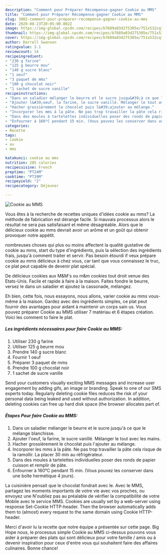 ```yaml
---
description: "Comment pour Préparer Récompense-gagner Cookie au MMS"
title: "Comment pour Préparer Récompense-gagner Cookie au MMS"
slug: 3002-comment-pour-preparer-recompense-gagner-cookie-au-mms
date: 2020-08-23T20:05:00.802Z
image: https://img-global.cpcdn.com/recipes/b7689a03d275305e/751x532cq70/cookie-au-mms-photo-principale-de-la-recette.jpg
thumbnail: https://img-global.cpcdn.com/recipes/b7689a03d275305e/751x532cq70/cookie-au-mms-photo-principale-de-la-recette.jpg
cover: https://img-global.cpcdn.com/recipes/b7689a03d275305e/751x532cq70/cookie-au-mms-photo-principale-de-la-recette.jpg
author: Darrell Swanson
ratingvalue: 3.1
reviewcount: 14
recipeingredient:
- "230 g farine"
- "125 g beurre mou"
- "140 g sucre blanc"
- "1 oeuf"
- "3 paquet de mms"
- "100 g chocolat noir"
- "1 sachet de sucre vanille"
recipeinstructions:
- "Dans un saladier mélanger le beurre et le sucre jusqu&#39;à ce que le mélange blanchisse."
- "Ajouter l&#39;oeuf, la farine, le sucre vanillé. Mélanger le tout avec les mains."
- "Hacher grossièrement le chocolat puis l&#39;ajouter au mélange."
- "Incorporer les mms à la pâte. Ne pas trop travailler la pâte cela risque de la ramollir. La placer 30 min au réfrigérateur."
- "Dans des moules à tartelettes individuelles poser des ronds de papier cuisson et remplir de pâte."
- "Enfourner à 160°C pendant 15 min. (Vous pouvez les conserver dans une boîte hermétique 4 jours)."
categories:
- Recette
tags:
- cookie
- au
- mms

katakunci: cookie au mms 
nutrition: 285 calories
recipecuisine: French
preptime: "PT24M"
cooktime: "PT39M"
recipeyield: "2"
recipecategory: Déjeuner

---
```



![Cookie au MMS](https://img-global.cpcdn.com/recipes/b7689a03d275305e/751x532cq70/cookie-au-mms-photo-principale-de-la-recette.jpg)

Vous êtes à la recherche de recettes uniques d'idées cookie au mms? La méthode de fabrication est dérange facile. Si mauvais processus alors le résultat ne sera pas satisfaisant et même désagréable. Alors que le délicieux cookie au mms devrait avoir un arôme et un goût qui obtenir provoquer notre appétit.

nombreuses choses qui plus ou moins affectent la qualité gustative de cookie au mms, start du type d'ingrédients, puis la sélection des ingrédients frais, jusqu'à comment traiter et servir. Pas besoin étourdi if veux prépare cookie au mms délicieux à chez vous, car tant que vous connaissez le truc, ce plat peut capable de devenir plat spécial.

De délicieux cookies aux M&amp;M&#39;s ou m&amp;m cookies tout droit venue des Etats-Unis. Facile et rapide à faire à la maison. Faites fondre le beurre, versez le dans un saladier et ajoutez la cassonade, mélangez.


Eh bien, cette fois, nous essayons, nous allons, varier cookie au mms vous-même à la maison. Gardez avec des ingrédients simples, ce plat peut fournir des avantages pour aidant à maintenir un corps sain us. Vous pouvez préparer Cookie au MMS utiliser 7 matériau et 6 étapes création. Voici les comment to faire le plat.

<!--inarticleads1-->

##### Les ingrédients nécessaires pour faire Cookie au MMS:

1. Utiliser 230 g farine
1. Utiliser 125 g beurre mou
1. Prendre 140 g sucre blanc
1. Fournir 1 oeuf
1. Préparer 3 paquet de mms
1. Prendre 100 g chocolat noir
1.  1 sachet de sucre vanille


Send your customers visually exciting MMS messages and increase user engagement by adding gifs, an image or branding. Speak to one of our SMS experts today. Regularly deleting cookie files reduces the risk of your personal data being leaked and used without authorization. In addition, deleting cookies can free up hard disk space (the browser allocates part of. 

<!--inarticleads2-->

##### Étapes Pour faire Cookie au MMS:

1. Dans un saladier mélanger le beurre et le sucre jusqu&#39;à ce que le mélange blanchisse.
1. Ajouter l&#39;oeuf, la farine, le sucre vanillé. Mélanger le tout avec les mains.
1. Hacher grossièrement le chocolat puis l&#39;ajouter au mélange.
1. Incorporer les mms à la pâte. Ne pas trop travailler la pâte cela risque de la ramollir. La placer 30 min au réfrigérateur.
1. Dans des moules à tartelettes individuelles poser des ronds de papier cuisson et remplir de pâte.
1. Enfourner à 160°C pendant 15 min. (Vous pouvez les conserver dans une boîte hermétique 4 jours).


La cuisinière pensait que le chocolat fondrait avec le. Avec le MMS, partagez les moments importants de votre vie avec vos proches, ou envoyez une N&#39;oubliez pas au préalable de vérifier la compatibilité de votre Mobile avec le service MMS. Cookies are usually set by a web-server using response Set-Cookie HTTP-header. Then the browser automatically adds them to (almost) every request to the same domain using Cookie HTTP-header. 


Merci d'avoir lu la recette que notre équipe a présentée sur cette page. Big Hope nous, le processus simple Cookie au MMS ci-dessus pouvons vous aider à préparer des plats qui sont délicieux pour votre famille / amis ou à devenir inspiration pour ceux d'entre vous qui souhaitent faire des affaires culinaires. Bonne chance!
